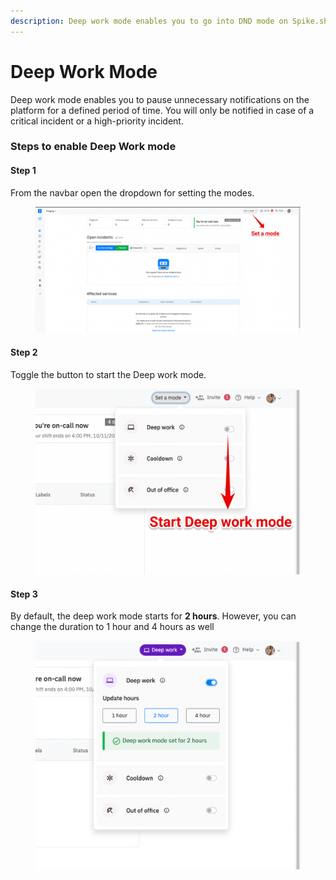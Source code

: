 ```yaml
---
description: Deep work mode enables you to go into DND mode on Spike.sh
---
```


# Deep Work Mode

Deep work mode enables you to pause unnecessary notifications on the platform for a defined period of time. You will only be notified in case of a critical incident or a high-priority incident.

### Steps to enable Deep Work mode

#### Step 1

From the navbar open the dropdown for setting the modes.

<figure><img src="../.gitbook/assets/image (1) (3) (1).png" alt=""><figcaption></figcaption></figure>

#### Step 2

Toggle the button to start the Deep work mode.

<figure><img src="../.gitbook/assets/image (5) (1).png" alt=""><figcaption></figcaption></figure>

#### Step 3

By default, the deep work mode starts for **2 hours**. However, you can change the duration to 1 hour and 4 hours as well

<figure><img src="../.gitbook/assets/image (3).png" alt=""><figcaption></figcaption></figure>
